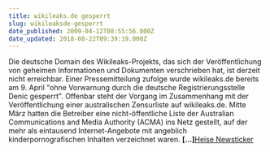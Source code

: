 ```yaml
---
title: wikileaks.de gesperrt
slug: wikileaksde-gesperrt
date_published: 2009-04-12T08:55:56.000Z
date_updated: 2018-08-22T09:39:19.000Z
---
```


Die deutsche Domain des Wikileaks-Projekts, das sich der Veröffentlichung von geheimen Informationen und Dokumenten verschrieben hat, ist derzeit nicht erreichbar. Einer Pressemitteilung zufolge wurde wikileaks.de bereits am 9. April "ohne Vorwarnung durch die deutsche Registrierungsstelle Denic gesperrt". Offenbar steht der Vorgang im Zusammenhang mit der Veröffentlichung einer australischen Zensurliste auf wikileaks.de. Mitte März hatten die Betreiber eine nicht-öffentliche Liste der Australian Communications and Media Authority (ACMA) ins Netz gestellt, auf der mehr als eintausend Internet-Angebote mit angeblich kinderpornografischen Inhalten verzeichnet waren. **[...]**[Heise Newsticker](http://www.heise.de/newsticker/Deutsche-Wikileaks-Domain-gesperrt--/meldung/136071/)
